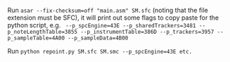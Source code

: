 Run `asar --fix-checksum=off "main.asm" SM.sfc` (noting that the file extension must be SFC), it will print out some flags to copy paste for the python script, e.g.
    ` --p_spcEngine=43E --p_sharedTrackers=3481 --p_noteLengthTable=3855 --p_instrumentTable=386D --p_trackers=3957 --p_sampleTable=4A00 --p_sampleData=4B00`
    
Run `python repoint.py SM.sfc SM.smc --p_spcEngine=43E etc.`
